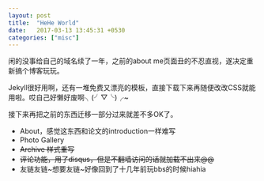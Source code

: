 ```yaml
---
layout: post
title:  "HeHe World"
date:   2017-03-13 13:45:31 +0530
categories: ["misc"]
---
```


闲的没事给自己的域名续了一年，之前的about me页面丑的不忍直视，遂决定重新搞个博客玩玩。

Jekyll很好用啊，还有一堆免费又漂亮的模板，直接下载下来再随便改改CSS就能用啦。哎自己好懒好废啊╮(╯▽╰)╭~

接下来再把之前的东西迁移一部分过来就差不多OK了。

* About，感觉这东西和论文的introduction一样难写
* Photo Gallery
* ~~Archive 样式重写~~
* ~~评论功能，用了disqus，但是不翻墙访问的话就加载不出来@@~~
* 友链友链~想要友链~好像回到了十几年前玩bbs的时候hiahia